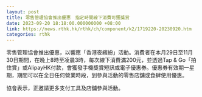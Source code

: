 ```yaml
---
layout: post
title: 零售管理協會推出優惠　指定時間線下消費可獲獎賞
date: 2023-09-20 18:18:00.000000000 +08:00
link: https://news.rthk.hk/rthk/ch/component/k2/1719220-20230920.htm
categories: rthk
---
```


零售管理協會推出優惠，以響應「香港夜繽紛」活動。消費者在本月29日至11月30日期間，在晚上8時至凌晨3時，每次線下消費滿200元，並透過Tap & Go「拍住賞」或AlipayHK付款，會獲發手機獎賞短訊或電子優惠券。優惠券有效期一星期，期間可以在全日任何營業時段，到參與活動的零售店舖或食肆使用優惠。

協會表示，正邀請更多支付工具及店舖參與活動。
